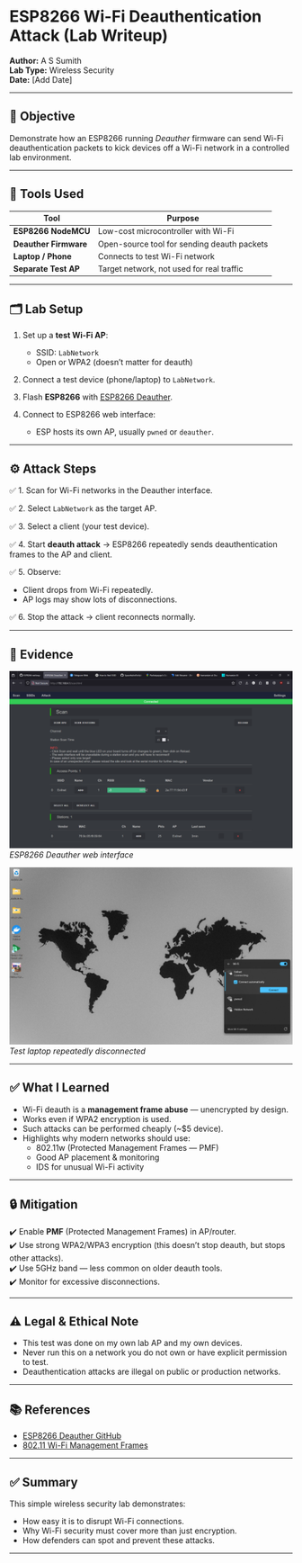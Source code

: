 # ESP8266 Wi-Fi Deauthentication Attack (Lab Writeup)

**Author:** A S Sumith  
**Lab Type:** Wireless Security  
**Date:** [Add Date]

---

## 🎯 Objective

Demonstrate how an ESP8266 running *Deauther* firmware can send Wi-Fi deauthentication packets to kick devices off a Wi-Fi network in a controlled lab environment.

---

## 🧰 Tools Used

| Tool | Purpose |
|------|---------|
| **ESP8266 NodeMCU** | Low-cost microcontroller with Wi-Fi |
| **Deauther Firmware** | Open-source tool for sending deauth packets |
| **Laptop / Phone** | Connects to test Wi-Fi network |
| **Separate Test AP** | Target network, not used for real traffic |

---

## 🗂️ Lab Setup

1. Set up a **test Wi-Fi AP**:  
   - SSID: `LabNetwork`
   - Open or WPA2 (doesn’t matter for deauth)

2. Connect a test device (phone/laptop) to `LabNetwork`.

3. Flash **ESP8266** with [ESP8266 Deauther](https://github.com/SpacehuhnTech/esp8266_deauther).

4. Connect to ESP8266 web interface:
   - ESP hosts its own AP, usually `pwned` or `deauther`.

---

## ⚙️ Attack Steps

✅ 1. Scan for Wi-Fi networks in the Deauther interface.

✅ 2. Select `LabNetwork` as the target AP.

✅ 3. Select a client (your test device).

✅ 4. Start **deauth attack** → ESP8266 repeatedly sends deauthentication frames to the AP and client.

✅ 5. Observe:
   - Client drops from Wi-Fi repeatedly.
   - AP logs may show lots of disconnections.

✅ 6. Stop the attack → client reconnects normally.

---

## 📸 Evidence

![esp8266-webui](../assets/esp8266-webui.png)  
*ESP8266 Deauther web interface*

![wifi-disconnect](../assets/wifi-disconnect.png)  
*Test laptop repeatedly disconnected*

---

## ✅ What I Learned

- Wi-Fi deauth is a **management frame abuse** — unencrypted by design.
- Works even if WPA2 encryption is used.
- Such attacks can be performed cheaply (~$5 device).
- Highlights why modern networks should use:
  - 802.11w (Protected Management Frames — PMF)
  - Good AP placement & monitoring
  - IDS for unusual Wi-Fi activity

---

## 🔒 Mitigation

✔️ Enable **PMF** (Protected Management Frames) in AP/router.  
✔️ Use strong WPA2/WPA3 encryption (this doesn’t stop deauth, but stops other attacks).  
✔️ Use 5GHz band — less common on older deauth tools.  
✔️ Monitor for excessive disconnections.

---

## ⚠️ Legal & Ethical Note

- This test was done on my own lab AP and my own devices.
- Never run this on a network you do not own or have explicit permission to test.
- Deauthentication attacks are illegal on public or production networks.

---

## 📚 References

- [ESP8266 Deauther GitHub](https://github.com/SpacehuhnTech/esp8266_deauther)
- [802.11 Wi-Fi Management Frames](https://en.wikipedia.org/wiki/IEEE_802.11#Management_frames)

---

## ✅ Summary

This simple wireless security lab demonstrates:
- How easy it is to disrupt Wi-Fi connections.
- Why Wi-Fi security must cover more than just encryption.
- How defenders can spot and prevent these attacks.

---
